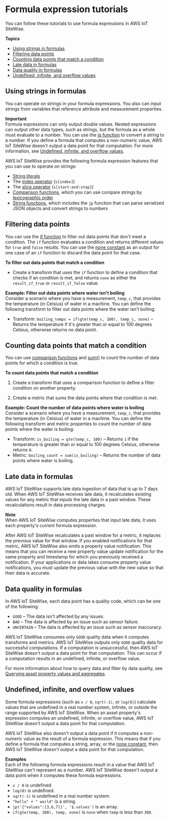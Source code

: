 # Formula expression tutorials<a name="expression-tutorials"></a>

You can follow these tutorials to use formula expressions in AWS IoT SiteWise\.

**Topics**
+ [Using strings in formulas](#use-strings-in-formulas)
+ [Filtering data points](#filter-data)
+ [Counting data points that match a condition](#count-filtered-data)
+ [Late data in formulas](#late-data)
+ [Data quality in formulas](#data-quality)
+ [Undefined, infinite, and overflow values](#undefined-values)

## Using strings in formulas<a name="use-strings-in-formulas"></a>

You can operate on strings in your formula expressions\. You also can input strings from variables that reference attribute and measurement properties\.

**Important**  
<a name="formula-output-rules"></a>Formula expressions can only output double values\. Nested expressions can output other data types, such as strings, but the formula as a whole must evaluate to a number\. You can use the [jp function](expression-string-functions.md#jp-definition) to convert a string to a number\. If you define a formula that computes a non\-numeric value, AWS IoT SiteWise doesn't output a data point for that computation\. For more information, see [Undefined, infinite, and overflow values](#undefined-values)\.

AWS IoT SiteWise provides the following formula expression features that you can use to operate on strings:
+ [String literals](expression-literals.md#string-literal-definition)
+ The [index operator](expression-operators.md#index-operator-definition) \(`s[index]`\)
+ The [slice operator](expression-operators.md#slice-operator-definition) \(`s[start:end:step]`\)
+ [Comparison functions](expression-comparison-functions.md), which you can use compare strings by [lexicographic order](https://en.wikipedia.org/wiki/Lexicographic_order)
+ [String functions](expression-string-functions.md), which includes the `jp` function that can parse serialized JSON objects and convert strings to numbers

## Filtering data points<a name="filter-data"></a>

You can use the [if function](expression-conditional-functions.md#if-definition) to filter out data points that don't meet a condition\. The `if` function evaluates a condition and returns different values for `true` and `false` results\. You can use the [none constant](expression-constants.md#none-definition) as an output for one case of an `if` function to discard the data point for that case\.

**To filter out data points that match a condition**
+ Create a transform that uses the `if` function to define a condition that checks if an condition is met, and returns `none` as either the `result_if_true` or `result_if_false` value\.

**Example: Filter out data points where water isn't boiling**  
Consider a scenario where you have a measurement, `temp_c`, that provides the temperature \(in Celsius\) of water in a machine\. You can define the following transform to filter out data points where the water isn't boiling:  
+ Transform: `boiling_temps = if(gte(temp_c, 100), temp_c, none)` – Returns the temperature if it's greater than or equal to 100 degrees Celsius, otherwise returns no data point\.

## Counting data points that match a condition<a name="count-filtered-data"></a>

You can use [comparison functions](expression-comparison-functions.md) and [sum\(\)](expression-aggregation-functions.md#sum-definition) to count the number of data points for which a condition is true\.

**To count data points that match a condition**

1. Create a transform that uses a comparison function to define a filter condition on another property\.

1. Create a metric that sums the data points where that condition is met\.

**Example: Count the number of data points where water is boiling**  
Consider a scenario where you have a measurement, `temp_c`, that provides the temperature \(in Celsius\) of water in a machine\. You can define the following transform and metric properties to count the number of data points where the water is boiling:  
+ Transform: `is_boiling = gte(temp_c, 100)` – Returns `1` if the temperature is greater than or equal to 100 degrees Celsius, otherwise returns `0`\.
+ Metric: `boiling_count = sum(is_boiling)` – Returns the number of data points where water is boiling\.

## Late data in formulas<a name="late-data"></a>

AWS IoT SiteWise supports late data ingestion of data that is up to 7 days old\. When AWS IoT SiteWise receives late data, it recalculates existing values for any metric that inputs the late data in a past window\. These recalculations result in data processing charges\.

**Note**  
When AWS IoT SiteWise computes properties that input late data, it uses each property's current formula expression\.

After AWS IoT SiteWise recalculates a past window for a metric, it replaces the previous value for that window\. If you enabled notifications for that metric, AWS IoT SiteWise also emits a property value notification\. This means that you can receive a new property value update notification for the same property and timestamp for which you previously received a notification\. If your applications or data lakes consume property value notifications, you must update the previous value with the new value so that their data is accurate\.

## Data quality in formulas<a name="data-quality"></a>

In AWS IoT SiteWise, each data point has a quality code, which can be one of the following:
+ `GOOD` – The data isn't affected by any issues\.
+ `BAD` – The data is affected by an issue such as sensor failure\.
+ `UNCERTAIN` – The data is affected by an issue such as sensor inaccuracy\.

AWS IoT SiteWise consumes only `GOOD` quality data when it computes transforms and metrics\. AWS IoT SiteWise outputs only `GOOD` quality data for successful computations\. If a computation is unsuccessful, then AWS IoT SiteWise doesn't output a data point for that computation\. This can occur if a computation results in an undefined, infinite, or overflow value\.

For more information about how to query data and filter by data quality, see [Querying asset property values and aggregates](query-industrial-data.md)\.

## Undefined, infinite, and overflow values<a name="undefined-values"></a>

Some formula expressions \(such as `x / 0`, `sqrt(-1)`, or `log(0)`\) calculate values that are undefined in a real number system, infinite, or outside the range supported by AWS IoT SiteWise\. When an asset property's expression computes an undefined, infinite, or overflow value, AWS IoT SiteWise doesn't output a data point for that computation\.

AWS IoT SiteWise also doesn't output a data point if it computes a non\-numeric value as the result of a formula expression\. This means that if you define a formula that computes a string, array, or the [none constant](expression-constants.md#none-definition), then AWS IoT SiteWise doesn't output a data point for that computation\.

**Examples**  
Each of the following formula expressions result in a value that AWS IoT SiteWise can't represent as a number\. AWS IoT SiteWise doesn't output a data point when it computes these formula expressions\.  
+ `x / 0` is undefined\.
+ `log(0)` is undefined\.
+ `sqrt(-1)` is undefined in a real number system\.
+ `"hello" + " world"` is a string\.
+ `jp('{"values":[3,6,7]}', '$.values')` is an array\.
+ `if(gte(temp, 300), temp, none)` is `none` when `temp` is less than `300`\.
